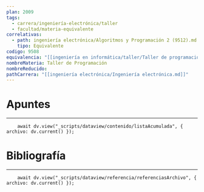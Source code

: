 ```yaml
---
plan: 2009
tags:
  - carrera/ingeniería-electrónica/taller
  - facultad/materia-equivalente
correlativas:
  - path: ingeniería electrónica/Algoritmos y Programación 2 (9512).md
    tipo: Equivalente
codigo: 9508
equivalencia: "[[ingeniería en informática/taller/Taller de programación 1 (9508).md|Taller de programación 1 (9508)]]"
nombreMateria: Taller de Programación
nombreReducido: 
pathCarrera: "[[ingeniería electrónica/Ingeniería electrónica.md]]"
---
```

# Apuntes
---
```dataviewjs
	await dv.view("_scripts/dataview/contenido/listaAcumulada", { archivo: dv.current() });
```

# Bibliografía
---
```dataviewjs
	await dv.view("_scripts/dataview/referencia/referenciasArchivo", { archivo: dv.current() });
```
